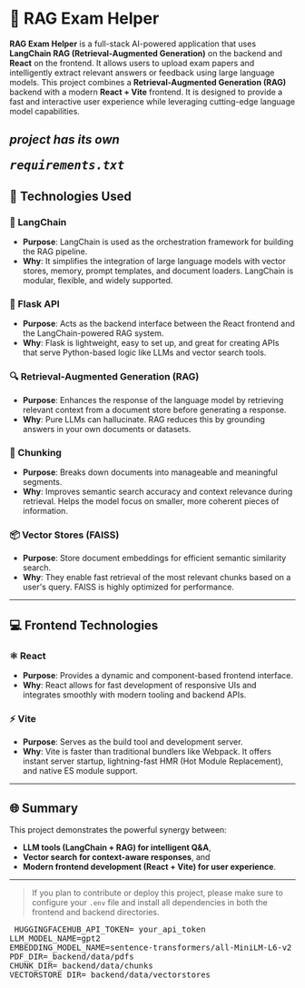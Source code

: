 # 🧠 RAG Exam Helper

**RAG Exam Helper** is a full-stack AI-powered application that uses **LangChain RAG (Retrieval-Augmented Generation)** on the backend and **React** on the frontend. It allows users to upload exam papers and intelligently extract relevant answers or feedback using large language models.
This project combines a **Retrieval-Augmented Generation (RAG)** backend with a modern **React + Vite** frontend. It is designed to provide a fast and interactive user experience while leveraging cutting-edge language model capabilities.

*project has its own <pre>requirements.txt</pre>*
---

## 🧠 Technologies Used

### 🔗 LangChain
- **Purpose**: LangChain is used as the orchestration framework for building the RAG pipeline.
- **Why**: It simplifies the integration of large language models with vector stores, memory, prompt templates, and document loaders. LangChain is modular, flexible, and widely supported.

### 🧪 Flask API
- **Purpose**: Acts as the backend interface between the React frontend and the LangChain-powered RAG system.
- **Why**: Flask is lightweight, easy to set up, and great for creating APIs that serve Python-based logic like LLMs and vector search tools.

### 🔍 Retrieval-Augmented Generation (RAG)
- **Purpose**: Enhances the response of the language model by retrieving relevant context from a document store before generating a response.
- **Why**: Pure LLMs can hallucinate. RAG reduces this by grounding answers in your own documents or datasets.

### 📄 Chunking
- **Purpose**: Breaks down documents into manageable and meaningful segments.
- **Why**: Improves semantic search accuracy and context relevance during retrieval. Helps the model focus on smaller, more coherent pieces of information.

### 📦 Vector Stores (FAISS)
- **Purpose**: Store document embeddings for efficient semantic similarity search.
- **Why**: They enable fast retrieval of the most relevant chunks based on a user's query. FAISS is highly optimized for performance.

---

## 💻 Frontend Technologies

### ⚛️ React
- **Purpose**: Provides a dynamic and component-based frontend interface.
- **Why**: React allows for fast development of responsive UIs and integrates smoothly with modern tooling and backend APIs.

### ⚡ Vite
- **Purpose**: Serves as the build tool and development server.
- **Why**: Vite is faster than traditional bundlers like Webpack. It offers instant server startup, lightning-fast HMR (Hot Module Replacement), and native ES module support.

---

## 🌐 Summary

This project demonstrates the powerful synergy between:
- **LLM tools (LangChain + RAG) for intelligent Q&A**,
- **Vector search for context-aware responses**, and
- **Modern frontend development (React + Vite) for user experience**.

---

> If you plan to contribute or deploy this project, please make sure to configure your `.env` file and install all dependencies in both the frontend and backend directories.
<pre> HUGGINGFACEHUB_API_TOKEN= your_api_token
LLM_MODEL_NAME=gpt2
EMBEDDING_MODEL_NAME=sentence-transformers/all-MiniLM-L6-v2
PDF_DIR=_backend/data/pdfs
CHUNK_DIR=_backend/data/chunks
VECTORSTORE_DIR=_backend/data/vectorstores </pre>
